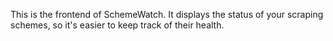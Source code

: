 This is the frontend of SchemeWatch. 
It displays the status of your scraping schemes, so it's easier to keep track of their health.

